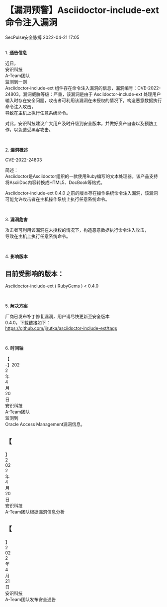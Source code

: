 #  【漏洞预警】Asciidoctor-include-ext 命令注入漏洞   
 SecPulse安全脉搏   2022-04-21 17:05  
  
##   
  
1. **通告信息**  
  
  
  
  
近日，  
安识科技  
A-Team团队  
监测到一则   
Asciidoctor-include-ext 组件存在命令注入漏洞的信息，漏洞编号：CVE-2022-24803，漏洞威胁等级：严重，该漏洞是由于 Asciidoctor-include-ext 处理用户输入时存在安全问题，攻击者可利用该漏洞在未授权的情况下，构造恶意数据执行命令注入攻击，  
导致在主机上执行任意系统命令。  
  
对此，安识科技建议广大用户及时升级到安全版本，并做好资产自查以及预防工作，以免遭受黑客攻击。  
  
   
  
2. **漏洞概述**  
  
  
  
  
CVE-2022-24803  
  
简述：  
Asciidoctor是Asciidoctor组织的一款使用Ruby编写的文本处理器。该产品支持将AsciiDoc内容转换成HTML5、DocBook等格式。  
  
Asciidoctor-include-ext 0.4.0 之前的版本存在操作系统命令注入漏洞，该漏洞可能允许攻击者在主机操作系统上执行任意系统命令。  
  
   
  
3. **漏洞危害**  
  
  
  
  
攻击者可利用该漏洞在未授权的情况下，构造恶意数据执行命令注入攻击，  
导致在主机上执行任意系统命令。  
  
   
  
4. **影响版本**  
  
  
  
## 目前受影响的版本：  
  
Asciidoctor-include-ext ( RubyGems ) < 0.4.0  
  
   
  
5. **解决方案**  
  
  
  
  
厂商已发布补丁修复漏洞，用户请尽快更新至安全版本   
0.4.0，下载链接如下：  
https://github.com/jirutka/asciidoctor-include-ext/tags  
  
   
  
6. **时间轴**  
  
  
  
  
【  
-】202  
2  
年  
4  
月  
20  
日   
安识科技  
A-Team团队  
监测到  
Oracle Access Management漏洞信息。  
  
【  
-  
】  
2  
02  
2  
年  
4  
月  
20  
日   
安识科技  
A-Team团队根据漏洞信息分析  
  
【  
-  
】  
2  
02  
2  
年  
4  
月  
21  
日   
安识科技  
A-Team团队发布安全通告  
  
